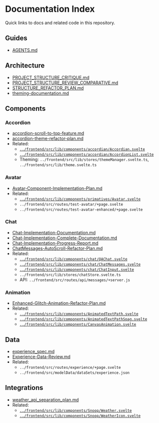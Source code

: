 # Documentation Index

Quick links to docs and related code in this repository.

## Guides
- [AGENTS.md](./guides/AGENTS.md)

## Architecture
- [PROJECT_STRUCTURE_CRITIQUE.md](./architecture/PROJECT_STRUCTURE_CRITIQUE.md)
- [PROJECT_STRUCTURE_REVIEW_COMPARATIVE.md](./architecture/PROJECT_STRUCTURE_REVIEW_COMPARATIVE.md)
- [STRUCTURE_REFACTOR_PLAN.md](./architecture/STRUCTURE_REFACTOR_PLAN.md)
- [theming-documentation.md](./architecture/theming-documentation.md)

## Components

### Accordion
- [accordion-scroll-to-top-feature.md](./components/accordion/accordion-scroll-to-top-feature.md)
- [accordion-theme-refactor-plan.md](./components/accordion/accordion-theme-refactor-plan.md)
- Related:
  - [`../frontend/src/lib/components/accordian/Accordian.svelte`](../frontend/src/lib/components/accordian/Accordian.svelte)
  - [`../frontend/src/lib/components/accordian/AccordionList.svelte`](../frontend/src/lib/components/accordian/AccordionList.svelte)
  - Theming: `../frontend/src/lib/stores/themeManager.svelte.ts`, `../frontend/src/lib/theme.svelte.ts`

### Avatar
- [Avatar-Component-Implementation-Plan.md](./components/avatar/Avatar-Component-Implementation-Plan.md)
- Related:
  - [`../frontend/src/lib/components/primatives/Avatar.svelte`](../frontend/src/lib/components/primatives/Avatar.svelte)
  - `../frontend/src/routes/test-avatar/+page.svelte`
  - `../frontend/src/routes/test-avatar-enhanced/+page.svelte`

### Chat
- [Chat-Implementation-Documentation.md](./components/chat/Chat-Implementation-Documentation.md)
- [Chat-Implementation-Complete-Documentation.md](./components/chat/Chat-Implementation-Complete-Documentation.md)
- [Chat-Implementation-Progress-Report.md](./components/chat/Chat-Implementation-Progress-Report.md)
- [ChatMessages-AutoScroll-Refactor-Plan.md](./components/chat/ChatMessages-AutoScroll-Refactor-Plan.md)
- Related:
  - [`../frontend/src/lib/components/chat/QAChat.svelte`](../frontend/src/lib/components/chat/QAChat.svelte)
  - [`../frontend/src/lib/components/chat/ChatMessages.svelte`](../frontend/src/lib/components/chat/ChatMessages.svelte)
  - [`../frontend/src/lib/components/chat/ChatInput.svelte`](../frontend/src/lib/components/chat/ChatInput.svelte)
  - `../frontend/src/lib/stores/chatStore.svelte.ts`
  - API: `../frontend/src/routes/api/messages/+server.js`

### Animation
- [Enhanced-Glitch-Animation-Refactor-Plan.md](./components/animation/Enhanced-Glitch-Animation-Refactor-Plan.md)
- Related:
  - [`../frontend/src/lib/components/AnimatedTextPath.svelte`](../frontend/src/lib/components/AnimatedTextPath.svelte)
  - [`../frontend/src/lib/components/AnimatedTextPathSpag.svelte`](../frontend/src/lib/components/AnimatedTextPathSpag.svelte)
  - [`../frontend/src/lib/components/CanvasAnimation.svelte`](../frontend/src/lib/components/CanvasAnimation.svelte)

## Data
- [experience_spec.md](./data/experience_spec.md)
- [Experience-Data-Review.md](./data/Experience-Data-Review.md)
- Related:
  - `../frontend/src/routes/experience/+page.svelte`
  - `../frontend/src/modelData/dataSets/experience.json`

## Integrations
- [weather_api_separation_plan.md](./integrations/weather_api_separation_plan.md)
- Related:
  - [`../frontend/src/lib/components/Snoop/Weather.svelte`](../frontend/src/lib/components/Snoop/Weather.svelte)
  - [`../frontend/src/lib/components/Snoop/WeatherIcon.svelte`](../frontend/src/lib/components/Snoop/WeatherIcon.svelte)
